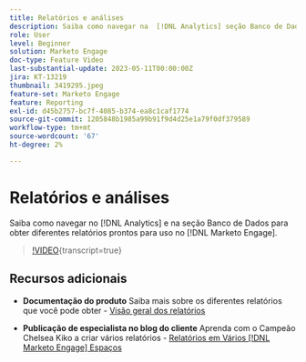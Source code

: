 ```yaml
---
title: Relatórios e análises
description: Saiba como navegar na  [!DNL Analytics] seção Banco de Dados para obter diferentes relatórios prontos para uso no [!DNL Marketo Engage].
role: User
level: Beginner
solution: Marketo Engage
doc-type: Feature Video
last-substantial-update: 2023-05-11T00:00:00Z
jira: KT-13219
thumbnail: 3419295.jpeg
feature-set: Marketo Engage
feature: Reporting
exl-id: d45b2757-bc7f-4085-b374-ea8c1caf1774
source-git-commit: 1205848b1985a99b91f9d4d25e1a79f0df379589
workflow-type: tm+mt
source-wordcount: '67'
ht-degree: 2%

---
```


# Relatórios e análises

Saiba como navegar no [!DNL Analytics] e na seção Banco de Dados para obter diferentes relatórios prontos para uso no [!DNL Marketo Engage].

>[!VIDEO](https://video.tv.adobe.com/v/3419295/?learn=on){transcript=true}

## Recursos adicionais

* **Documentação do produto**
Saiba mais sobre os diferentes relatórios que você pode obter - [Visão geral dos relatórios](https://experienceleague.adobe.com/docs/marketo/using/product-docs/reporting/reporting-overview.html?lang=pt-BR&amp;sdid=M7K4SLTS&amp;mv=email&amp;mv2=instreml)

* **Publicação de especialista no blog do cliente**
Aprenda com o Campeão Chelsea Kiko a criar vários relatórios - [Relatórios em Vários [!DNL Marketo Engage] Espaços](https://nation.marketo.com/t5/product-blogs/how-marketo-champion-chelsea-kiko-reports-in-various-marketo/ba-p/242627)
